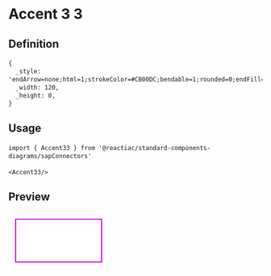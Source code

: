 # Accent 3 3

## Definition

```
{
  _style: 'endArrow=none;html=1;strokeColor=#CB00DC;bendable=1;rounded=0;endFill=0;endSize=4;strokeWidth=1.5;startSize=4;startArrow=none;startFill=0;',
  _width: 120,
  _height: 0,
}
```

## Usage

```
import { Accent33 } from '@reactiac/standard-components-diagrams/sapConnectors'

<Accent33/>
```

## Preview

<img src="./accent-3-3.png" width="200"/>
